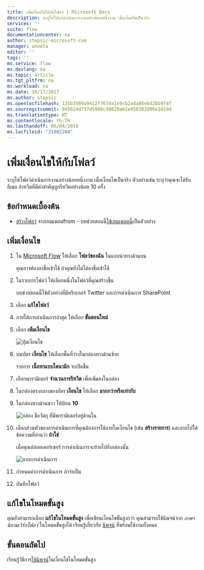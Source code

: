 ```yaml
---
title: เพิ่มเงื่อนไขให้กับโฟลว์ | Microsoft Docs
description: ระบุให้โฟลว์ดำเนินการงานอย่างน้อยหนึ่งงาน เมื่อเงื่อนไขเป็นจริง
services: ''
suite: flow
documentationcenter: na
author: stepsic-microsoft-com
manager: anneta
editor: ''
tags: ''
ms.service: flow
ms.devlang: na
ms.topic: article
ms.tgt_pltfrm: na
ms.workload: na
ms.date: 10/17/2017
ms.author: stepsic
ms.openlocfilehash: 135b3509a9412f7674a1e9cb2ada86ebd2bb9f4f
ms.sourcegitcommit: 945614d737d5909c40029a61e050302d96e1619d
ms.translationtype: HT
ms.contentlocale: th-TH
ms.lasthandoff: 06/04/2018
ms.locfileid: "31002284"
---
```

# <a name="add-a-condition-to-a-flow"></a>เพิ่มเงื่อนไขให้กับโฟลว์

ระบุให้โฟลว์ดำเนินการงานอย่างน้อยหนึ่งงาน เมื่อเงื่อนไขเป็นจริง ตัวอย่างเช่น ระบุว่าคุณจะได้รับอีเมล ถ้าทวีตที่มีคำสำคัญถูกรีทวีตอย่างน้อย 10 ครั้ง

## <a name="prerequisites"></a>ข้อกำหนดเบื้องต้น

* [สร้างโฟลว์](get-started-logic-template.md) จากเทมเพลตfrom - บทช่วยสอนนี้[ใช้เทมเพลตนี้](https://flow.microsoft.com/galleries/public/templates/e78571e5c70e4806a18eeacba5a897c8/)เป็นตัวอย่าง

## <a name="add-a-condition"></a>เพิ่มเงื่อนไข

1. ใน [Microsoft Flow](https://flow.microsoft.com) ให้เลือก **โฟลว์ของฉัน** ในแถบนำทางด้านบน

    คุณอาจต้องลงชื่อเข้าใช้ ถ้าคุณยังไม่ได้ลงชื่อเข้าใช้

1. ในรายการโฟลว์ ให้เลือกหนึ่งในโฟลว์ที่คุณสร้างขึ้น

    บทช่วยสอนนี้ใช้ตัวอย่างที่มีทริกเกอร์ Twitter และการดำเนินการ SharePoint

1. เลือก **แก้ไขโฟลว์**

1. ภายใต้การดำเนินการล่าสุด ให้เลือก **ขั้นตอนใหม่**

1. เลือก **เพิ่มเงื่อนไข**

    ![ปุ่มเงื่อนไข](./media/add-condition/add-condition.png)

1. บนบัตร **เงื่อนไข** ให้เลือกพื้นที่ว่างในกล่องทางด้านซ้าย

    รายการ **เนื้อหาแบบไดนามิก** จะเปิดขึ้น

1. เลือกพารามิเตอร์ **จำนวนการรีทวีต** เพื่อเพิ่มลงในกล่อง

1. ในกล่องตรงกลางของบัตร **เงื่อนไข** ให้เลือก **มากกว่าหรือเท่ากับ**

1. ในกล่องทางด้านขวา ให้ป้อน **10**

    ![กล่อง ชื่อวัตถุ ที่มีพารามิเตอร์อยู่ด้านใน](./media/add-condition/specify-condition.png)

1. เลือกส่วนหัวของการดำเนินการที่คุณต้องการใช้ภายในเงื่อนไข (เช่น **สร้างรายการ**) และลากไปใต้ข้อความที่อ่านว่า **ถ้าใช่**

    เมื่อคุณปล่อยเคอร์เซอร์ การดำเนินการจะย้ายไปยังกล่องนั้น

    ![ลากการดำเนินการ](./media/add-condition/drag-action.png)

1. กำหนดค่าการดำเนินการ ถ้าจำเป็น

1. บันทึกโฟลว์

## <a name="edit-in-advanced-mode"></a>แก้ไขในโหมดขั้นสูง

คุณยังสามารถเลือก **แก้ไขในโหมดขั้นสูง** เพื่อเขียนเงื่อนไขขั้นสูงกว่า คุณสามารถใช้นิพจน์จาก *ภาษานิยามเวิร์กโฟลว์* ในโหมดขั้นสูงได้ เรียนรู้เกี่ยวกับ [นิพจน์](https://msdn.microsoft.com/library/azure/mt643789.aspx) ที่พร้อมใช้งานทั้งหมด

## <a name="next-steps"></a>ขั้นตอนถัดไป

เรียนรู้วิธีการ[ใช้นิพจน์](use-expressions-in-conditions.md)ในเงื่อนไขในโหมดขั้นสูง
